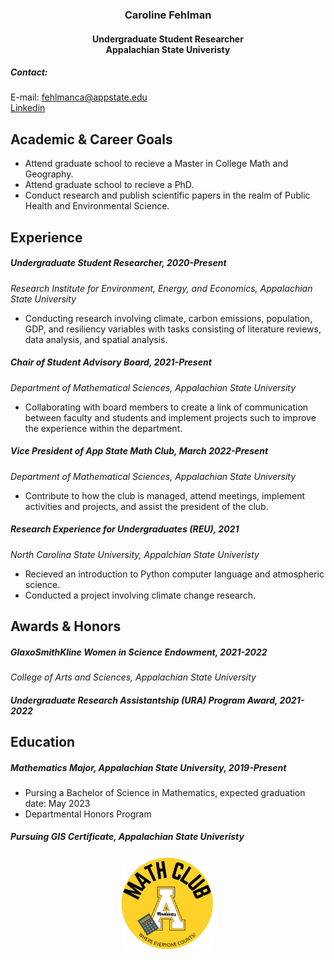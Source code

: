
<h3 align="center" >
Caroline Fehlman
</h3>

<h4 align="center" >
Undergraduate Student Researcher <br> Appalachian State Univeristy
</h4>

##### Contact:
E-mail: fehlmanca@appstate.edu <br> 
[Linkedin](https://www.linkedin.com/in/carolinefehlman/)



Academic & Career Goals
---
- Attend graduate school to recieve a Master in College Math and Geography.
- Attend graduate school to recieve a PhD.
- Conduct research and publish scientific papers in the realm of Public Health and Environmental Science.

Experience
---
##### Undergraduate Student Researcher, *2020-Present*
*Research Institute for Environment, Energy, and Economics, Appalachian State University*
- Conducting research involving climate, carbon emissions, population, GDP, and resiliency variables with tasks consisting of literature reviews, data analysis, and spatial analysis.

##### Chair of Student Advisory Board, *2021-Present*
*Department of Mathematical Sciences, Appalachian State University*
- Collaborating with board members to create a link of communication between faculty and students and implement projects such to improve the experience within the department.

##### Vice President of App State Math Club, *March 2022-Present*
*Department of Mathematical Sciences, Appalachian State University*
- Contribute to how the club is managed, attend meetings, implement activities and projects, and assist the president of the club.

##### Research Experience for Undergraduates (REU), *2021*
*North Carolina State University, Appalchian State Univeristy*
- Recieved an introduction to Python computer language and atmospheric science.
- Conducted a project involving climate change research.

Awards & Honors
---
##### GlaxoSmithKline Women in Science Endowment, *2021-2022*
*College of Arts and Sciences, Appalachian State University*

##### Undergraduate Research Assistantship (URA) Program Award, *2021-2022*

Education
---
##### Mathematics Major, Appalachian State University, *2019-Present*

- Pursing a Bachelor of Science in Mathematics, expected graduation date: May 2023
- Departmental Honors Program

##### Pursuing GIS Certificate, Appalachian State Univeristy

<h4 align="center">
<img src="images/1.jpg" height= '150'/>
</h4>
